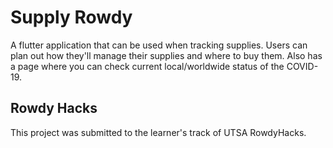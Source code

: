 # Supply Rowdy

A flutter application that can be used when tracking supplies. 
Users can plan out how they'll manage their supplies and where to buy them.
Also has a page where you can check current local/worldwide status of the COVID-19.

## Rowdy Hacks
This project was submitted to the learner's track of UTSA RowdyHacks.
